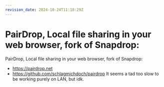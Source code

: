 ```yaml
---
revision_date: 2024-10-24T11:18:29Z
---
```

# PairDrop, Local file sharing in your web browser, fork of Snapdrop:
PairDrop, Local file sharing in your web browser, fork of Snapdrop:
* https://pairdrop.net
* https://github.com/schlagmichdoch/pairdrop
It seems a tad too slow to be working purely on LAN, but idk.